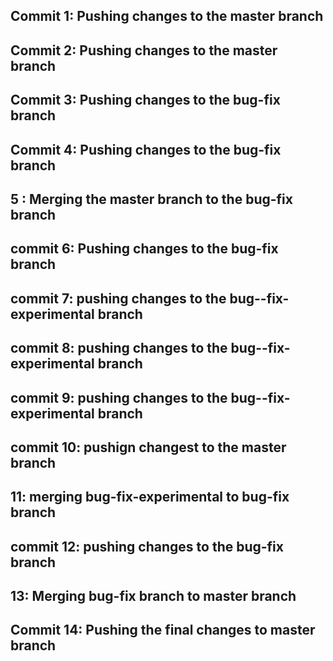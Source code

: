 ## Commit 1: Pushing changes to the master branch
## Commit 2: Pushing changes to the master branch
## Commit 3: Pushing changes to the bug-fix branch
## Commit 4: Pushing changes to the bug-fix branch
## 5 : Merging the master branch to the bug-fix branch
## commit 6: Pushing changes to the bug-fix branch
## commit 7: pushing changes to the bug--fix-experimental branch
## commit 8: pushing changes to the bug--fix-experimental branch
## commit 9: pushing changes to the bug--fix-experimental branch
## commit 10: pushign changest to the master branch
## 11: merging bug-fix-experimental to bug-fix branch
## commit 12: pushing changes to the bug-fix branch
## 13: Merging bug-fix branch to master branch
## Commit 14: Pushing the final changes to master branch